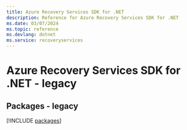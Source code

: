 ```yaml
---
title: Azure Recovery Services SDK for .NET
description: Reference for Azure Recovery Services SDK for .NET
ms.date: 03/07/2024
ms.topic: reference
ms.devlang: dotnet
ms.service: recoveryservices
---
```

# Azure Recovery Services SDK for .NET - legacy
## Packages - legacy
[!INCLUDE [packages](recovery-services-index.md)]